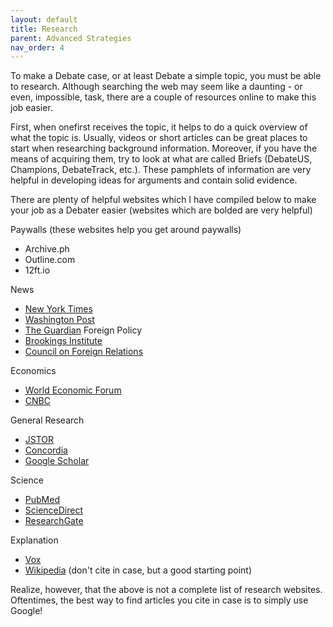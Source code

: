```yaml
---
layout: default
title: Research
parent: Advanced Strategies
nav_order: 4
---
```


To make a Debate case, or at least Debate a simple topic, you must be able to research. Although searching the web may seem like a daunting - or even, impossible, task, there are a couple of resources online to make this job easier. 


First, when onefirst  receives the topic, it helps to do a quick overview of what the topic is. Usually, videos or short articles can be great places to start when researching background information. Moreover, if you have the means of acquiring them, try to look at what are called Briefs (DebateUS, Champions, DebateTrack, etc.). These pamphlets of information are very helpful in developing ideas for arguments and contain solid evidence. 




There are plenty of helpful websites which I have compiled below to make your job as a Debater easier (websites which are bolded are very helpful) 


Paywalls (these websites help you get around paywalls) 

- Archive.ph
- Outline.com
- 12ft.io

News

- [New York Times](https://www.nytimes.com)
- [Washington Post](https://www.washingtonpost.com)
- [The Guardian](https://www.theguardian.com/us)
Foreign Policy
- [Brookings Institute](https://www.brookings.edu)
- [Council on Foreign Relations](https://www.cfr.org/) 

Economics

- [World Economic Forum](https://www.weforum.org) 
- [CNBC](https://www.cnbc.com)

General Research

- [JSTOR](https://www.jstor.org) 
- [Concordia](https://www.concordia.edu/resources/ctx-library/research-help/recommended-websites.html) 
- [Google Scholar](https://scholar.google.com/) 

Science

- [PubMed](https://pubmed.ncbi.nlm.nih.gov/)
- [ScienceDirect](https://www.sciencedirect.com/)
- [ResearchGate](https://www.researchgate.net)

Explanation

- [Vox](https://www.vox.com) 
- [Wikipedia](https://www.wikipedia.org) (don't cite in case, but a good starting point)


Realize, however, that the above is not a complete list of research websites. Oftentimes, the best way to find articles you cite in case is to simply use Google! 


